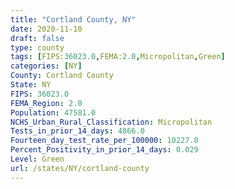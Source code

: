 ```yaml
---
title: "Cortland County, NY"
date: 2020-11-10
draft: false
type: county
tags: [FIPS:36023.0,FEMA:2.0,Micropolitan,Green]
categories: [NY]
County: Cortland County
State: NY
FIPS: 36023.0
FEMA_Region: 2.0
Population: 47581.0
NCHS_Urban_Rural_Classification: Micropolitan
Tests_in_prior_14_days: 4866.0
Fourteen_day_test_rate_per_100000: 10227.0
Percent_Positivity_in_prior_14_days: 0.029
Level: Green
url: /states/NY/cortland-county
---
```



